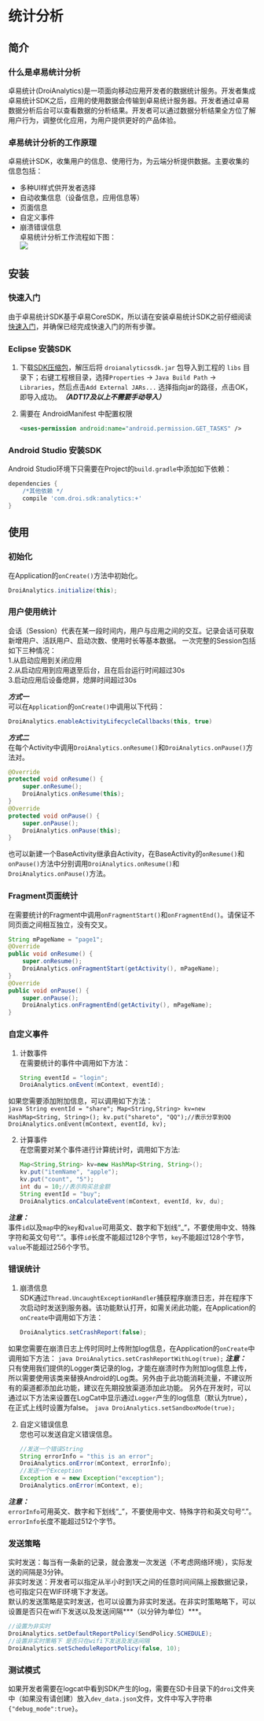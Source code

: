 # 统计分析

## 简介

### 什么是卓易统计分析
卓易统计(DroiAnalytics)是一项面向移动应用开发者的数据统计服务。开发者集成卓易统计SDK之后，应用的使用数据会传输到卓易统计服务器。开发者通过卓易数据分析后台可以查看数据的分析结果。开发者可以通过数据分析结果全方位了解用户行为，调整优化应用，为用户提供更好的产品体验。  

### 卓易统计分析的工作原理
卓易统计SDK，收集用户的信息、使用行为，为云端分析提供数据。主要收集的信息包括：  
*   多种UI样式供开发者选择
*   自动收集信息（设备信息，应用信息等）  
*   页面信息  
*	自定义事件  
*	崩溃错误信息  
卓易统计分析工作流程如下图：  
![](http://baastest.droi.cn/Uploads/DocFile/5767a8b04ba5c.png) 

## 安装

### 快速入门
由于卓易统计SDK基于卓易CoreSDK，所以请在安装卓易统计SDK之前仔细阅读[快速入门](http://baastest.droi.cn/Index/docStart.html)，并确保已经完成快速入门的所有步骤。

### Eclipse 安装SDK
1. 下载[SDK压缩包]()，解压后将 `droianalyticssdk.jar` 包导入到工程的 `libs` 目录下；右键工程根目录，选择`Properties` -> `Java Build Path` -> `Libraries`，然后点击`Add External JARs...` 选择指向jar的路径，点击OK，即导入成功。***（ADT17及以上不需要手动导入）***

2. 需要在 AndroidManifest 中配置权限
    ``` xml
    <uses-permission android:name="android.permission.GET_TASKS" />
    ```

### Android Studio 安装SDK
Android Studio环境下只需要在Project的`build.gradle`中添加如下依赖：
``` groovy
dependencies {
    /*其他依赖 */
    compile 'com.droi.sdk:analytics:+'
}
```

## 使用

### 初始化
在Application的`onCreate()`方法中初始化。
``` java
DroiAnalytics.initialize(this);
```

### 用户使用统计
会话（Session）代表在某一段时间内，用户与应用之间的交互。记录会话可获取新增用户、活跃用户、启动次数、使用时长等基本数据。
一次完整的Session包括如下三种情况：  
1.从启动应用到关闭应用  
2.从启动应用到应用退至后台，且在后台运行时间超过30s  
3.启动应用后设备熄屏，熄屏时间超过30s  

***方式一***  
可以在`Application`的`onCreate()`中调用以下代码：
``` java
DroiAnalytics.enableActivityLifecycleCallbacks(this, true)
```

***方式二***  
在每个Activity中调用`DroiAnalytics.onResume()`和`DroiAnalytics.onPause()`方法对。  
``` java
@Override
protected void onResume() {
    super.onResume();
    DroiAnalytics.onResume(this);
}
@Override
protected void onPause() {
    super.onPause();
    DroiAnalytics.onPause(this);
}
```
也可以新建一个BaseActivity继承自Activity，在BaseActivity的`onResume()`和`onPause()`方法中分别调用`DroiAnalytics.onResume()`和`DroiAnalytics.onPause()`方法。  

### Fragment页面统计
在需要统计的Fragment中调用`onFragmentStart()`和`onFragmentEnd()`。请保证不同页面之间相互独立，没有交叉。  
``` java
String mPageName = "page1";
@Override
public void onResume() {
    super.onResume();
    DroiAnalytics.onFragmentStart(getActivity(), mPageName);
}
@Override
public void onPause() {
    super.onPause();
    DroiAnalytics.onFragmentEnd(getActivity(), mPageName);
}
```

### 自定义事件
1. 计数事件  
在需要统计的事件中调用如下方法：  
    ``` java
    String eventId = "login";
    DroiAnalytics.onEvent(mContext, eventId);
    ```
如果您需要添加附加信息，可以调用如下方法：  
    ``` java
    String eventId = "share";
    Map<String,String> kv=new HashMap<String, String>();
    kv.put("shareto", "QQ");//表示分享到QQ
    DroiAnalytics.onEvent(mContext, eventId, kv);
    ```

2. 计算事件  
在您需要对某个事件进行计算统计时，调用如下方法:  
    ``` java
    Map<String,String> kv=new HashMap<String, String>();
    kv.put("itemName", "apple");
    kv.put("count", "5");
    int du = 10;//表示购买总金额
    String eventId = "buy";
    DroiAnalytics.onCalculateEvent(mContext, eventId, kv, du);
    ```

***注意：***  
事件`id`以及`map`中的`key`和`value`可用英文、数字和下划线“_”，不要使用中文、特殊字符和英文句号“.”。事件`id`长度不能超过128个字节，`key`不能超过128个字节，`value`不能超过256个字节。

### 错误统计
1. 崩溃信息  
SDK通过`Thread.UncaughtExceptionHandler`捕获程序崩溃日志，并在程序下次启动时发送到服务器。该功能默认打开，如需关闭此功能，在Application的`onCreate`中调用如下方法：
	``` java
	DroiAnalytics.setCrashReport(false);
	```
如果您需要在崩溃日志上传时同时上传附加log信息，在Application的`onCreate`中调用如下方法：
	``` java
	DroiAnalytics.setCrashReportWithLog(true);
	```
***注意：***  
只有使用我们提供的Logger类记录的log，才能在崩溃时作为附加log信息上传，所以需要使用该类来替换Android的Log类。另外由于此功能消耗流量，不建议所有的渠道都添加此功能，建议在先期投放渠道添加此功能。
另外在开发时，可以通过以下方法来设置在LogCat中显示通过`Logger`产生的log信息（默认为true），在正式上线时设置为false。
	``` java
	DroiAnalytics.setSandboxMode(true);
	```

2. 自定义错误信息  
您也可以发送自定义错误信息。
	``` java
	//发送一个错误String
	String errorInfo = "this is an error";
	DroiAnalytics.onError(mContext, errorInfo);
	//发送一个Exception
	Exception e = new Exception("exception");
	DroiAnalytics.onError(mContext, e);
	```
***注意：***  
`errorInfo`可用英文、数字和下划线“_”，不要使用中文、特殊字符和英文句号“.”。`errorInfo`长度不能超过512个字节。

### 发送策略
实时发送：每当有一条新的记录，就会激发一次发送（不考虑网络环境），实际发送的间隔是3分钟。  
非实时发送：开发者可以指定从半小时到1天之间的任意时间间隔上报数据记录，也可指定只在WIFI环境下才发送。  
默认的发送策略是实时发送，也可以设置为非实时发送。在非实时策略略下，可以设置是否只在wifi下发送以及发送间隔***（以分钟为单位）***。
``` java
//设置为非实时
DroiAnalytics.setDefaultReportPolicy(SendPolicy.SCHEDULE);
//设置非实时策略下 是否只在wifi下发送及发送间隔
DroiAnalytics.setScheduleReportPolicy(false, 10);
```

### 测试模式
如果开发者需要在logcat中看到SDK产生的log，需要在SD卡目录下的`droi`文件夹中（如果没有请创建）放入`dev_data.json`文件，文件中写入字符串 `{"debug_mode":true}`。

